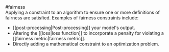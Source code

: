 <div class="glossary-icon-container">
  <div class="glossary-icon" title="Fairness">#fairness</div>
</div>
Applying a constraint to an algorithm to ensure one or more definitions
of fairness are satisfied. Examples of fairness constraints include:

<ul>
<li>[[post-processing|Post-processing]] your model&#39;s output.</li>
<li>Altering the [[loss|loss function]] to incorporate a penalty
 for violating a [[fairness metric|fairness metric]].</li>
<li>Directly adding a mathematical constraint to an optimization problem.</li>
</ul>

